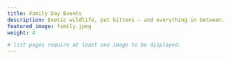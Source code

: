 ```yaml
---
title: Family Day Events
description: Exotic wildlife, pet kittens — and everything in between. Uncover the beauty of the animal kingdom through your screen.
featured_image: family.jpeg
weight: 4

# list pages require at least one image to be displayed.
---
```

